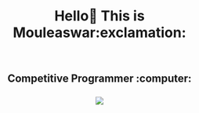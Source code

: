 <h1 align="center"> Hello👋 This is Mouleaswar:exclamation: <br></br>
<h2 align="center"> Competitive Programmer :computer:<br></br>
<img src="![about-me-](https://user-images.githubusercontent.com/74062509/116657886-c9cc2380-a9ac-11eb-8c91-48218e6e1869.png)"/>
</h2>
